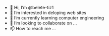 - 👋 Hi, I’m @belete-tiz1
- 👀 I’m interested in deloping web sites
- 🌱 I’m currently learning computer engineering
- 💞️ I’m looking to collaborate on ...
- 📫 How to reach me ...

<!---
belete-tiz1/belete-tiz1 is a ✨ special ✨ repository because its `README.md` (this file) appears on your GitHub profile.
You can click the Preview link to take a look at your changes.
--->
